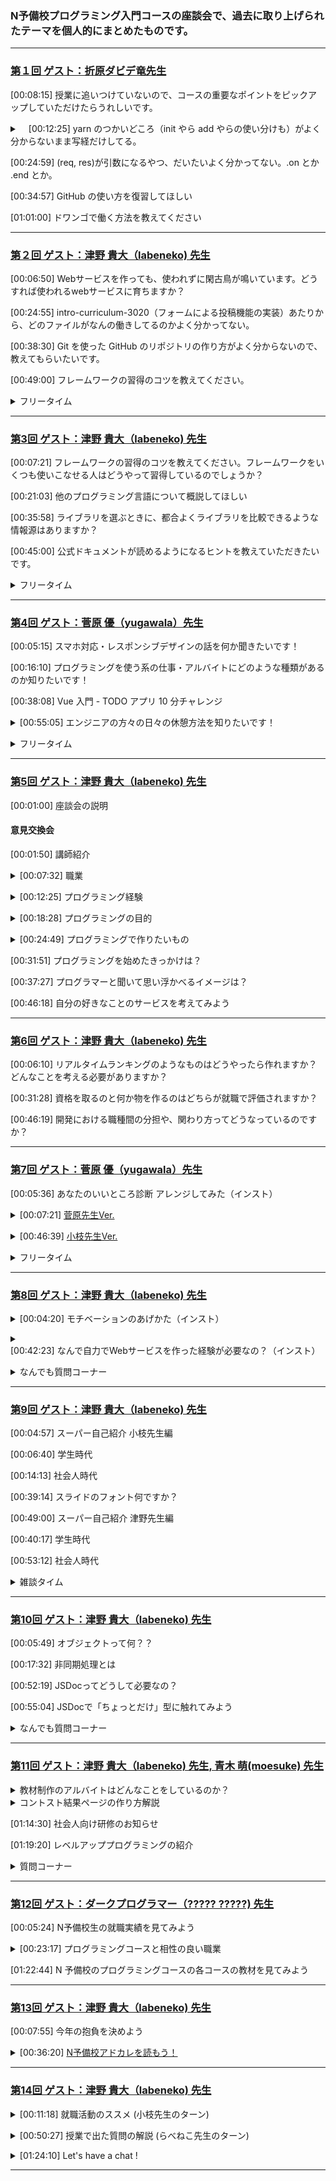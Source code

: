 
### N予備校プログラミング入門コースの座談会で、過去に取り上げられたテーマを個人的にまとめたものです。
___
<!-- 第1回 -->
### [第１回 ゲスト：折原ダビデ竜先生][1]

<p>

[00:08:15] 授業に追いつけていないので、コースの重要なポイントをピックアップしていただけたらうれしいです。
</p> 

<details><summary>　[00:12:25] yarn のつかいどころ（init やら add やらの使い分けも）がよく分からないまま写経だけしてる。</summary><p></p>

<p>

[00:14:57] yarn init</p>
<p>[00:16:30] yarn add</p>
<p>[00:21:03] yarn install</p>
</details><p></p>

<p>

[00:24:59] (req, res)が引数になるやつ、だいたいよく分かってない。.on とか .end とか。</p>
<p>[00:34:57] GitHub の使い方を復習してほしい</p>
<p>[01:01:00] ドワンゴで働く方法を教えてください</p>

___

<!-- 第２回 -->
### [第２回 ゲスト：津野 貴大（labeneko) 先生][2]
  
<p>
  
[00:06:50] Webサービスを作っても、使われずに閑古鳥が鳴いています。どうすれば使われるwebサービスに育ちますか？</p>
<p>[00:24:55] intro-curriculum-3020（フォームによる投稿機能の実装）あたりから、どのファイルがなんの働きしてるのかよく分かってない。</p>
<p>[00:38:30] Git を使った GitHub のリポジトリの作り方がよく分からないので、教えてもらいたいです。</p>
<p>[00:49:00] フレームワークの習得のコツを教えてください。</p>

<details><summary>フリータイム</summary><p></p>
  
<p>
   
[00:56:40] 仕様設計後はまずGitHub上でレポジトリーを作るところから開始するのですか？</p>
<p>[00:57:40] phpのプログラムをlaravelのフレームワークを覚えて書き換えるのは難しいですか？</p>
<p>[00:58:54] docker学んだ方が良いですか？</p>
<p>[00:59:26] curl deスゴ技を紹介してください</p>
<p>[01:00:46] ラベネコさんの個人サイトはどこのサーバーですか？AWSは高いのですか？</p>
<p>[01:01:26] 英語力はどのくらいあると良いでしょうか？おすすめの英語勉強方があれば教えてください</p>
<p>[01:01:52] typo を減らすにはどうすれば良いのでしょうか？</p>
<p>[01:02:12] 今までどんなプログラミング言語を使われてきましたか？</p>
<p>[01:02:50] プログラマーで就職すると、実際はどういう仕事をするんですか？</p>
<p>[01:03:09] ラベネコさんにフォーラムで回答してもらって無茶苦茶助かりました。ありがとうございます！</p>
<p>[01:03:54] 冬のコンテスト、一番しょぼい提出の仕方（弱気）でも挑戦したいです。授業で習ったやつをちょっと変更、でしょうか？4章全部予習したらいけますか？</p>
<p>[01:04:30] scalaの魅力はどんなところですか？？</p>
<p>[01:05:10] laravelはrailsに似ているのですか？</p>
<p>[01:05:22] DBやGit管理に便利なツールってありますか？</p>
</details><p></p>


___

<!-- 第3回 -->
### [第3回 ゲスト：津野 貴大（labeneko) 先生][3]

<p>
  
[00:07:21] フレームワークの習得のコツを教えてください。フレームワークをいくつも使いこなせる人はどうやって習得しているのでしょうか？</p>
<p>[00:21:03] 他のプログラミング言語について概説してほしい</p>
<p>[00:35:58] ライブラリを選ぶときに、都合よくライブラリを比較できるような情報源はありますか？</p>
<p>[00:45:00] 公式ドキュメントが読めるようになるヒントを教えていただきたいです。</p>

<details><summary>フリータイム</summary><p></p>
  
  <p>
      
[00:54:38] Q◯itaとZe◯n、どちらが優位ですか？笑</p>
</details><p></p>

___

<!-- 第4回 -->
### [第4回 ゲスト：菅原 優（yugawala）先生][4]

<p>
  
[00:05:15] スマホ対応・レスポンシブデザインの話を何か聞きたいです！</p>
<p>[00:16:10] プログラミングを使う系の仕事・アルバイトにどのような種類があるのか知りたいです！</p>
<p>[00:38:08] Vue 入門 - TODO アプリ 10 分チャレンジ</p>
<details><summary>[00:55:05] エンジニアの方々の日々の休憩方法を知りたいです！</summary><p></p>
  
<p>
    
[00:58:48] 座り仕事だと、腰痛になりませんか？</p>
<p>[00:59:05] 冬は指先冷たくなりませんか？</p>
<p>[00:59:20] コーヒーは必需品？</p>
<p>[00:59:32] 目が痛くなりませんか？</p>
<p>[01:00:13] キーボードに飲み物こぼしたりしますか？</p>

</details><p></p>

<details><summary>フリータイム</summary><p></p>
  
<p>
      
[01:00:50] キーボードは何を使っていますか</p>
<p>[01:01:35] Vue.jsはどのように習得されましたか？</p>
</details><p></p>

___

<!-- 第5回 -->
### [第5回 ゲスト：津野 貴大（labeneko) 先生][5]

[00:01:00] 座談会の説明

#### 意見交換会
<p>
  
[00:01:50] 講師紹介</p>

<details><summary>[00:07:32] 職業</summary><p></p>
<p>1. 社会人 47.2%<br>
2. 学生（N/S高生、N中生以外） 5.6%<br>
3. 学生（N/S高生、N中生）  25.0%<br>
4. その他 22.2%</p>
</details><p></p>

<details><summary>[00:12:25] プログラミング経験</summary><p></p>
<p>1. 現役エンジニア   17.1%<br>
2. 趣味レベルで経験あり 37.1%<br>
3. ない（パソコン経験はある） 42.9%<br>
4. ない（パソコン初心者） 2.9%</p>
  </details><p></p>

<details><summary>[00:18:28] プログラミングの目的</summary><p></p>
<p>1. プログラマーになりたい 41.9%<br>
2. プログラミングを趣味にしたい 9.7%<br>
3. 作りたいものがある 41.9%<br>
4. その他 6.5%</p>
</details><p></p>

<details><summary>[00:24:49] プログラミングで作りたいもの</summary><p></p>
1. Web サービス 56.3%<br>
2. スマホアプリ 28.1%<br>
3. PCゲーム 6.3%<br>
4. その他 9.4%</p>
</details><p></p>

<p>[00:31:51] プログラミングを始めたきっかけは？</p>

<p>[00:37:27] プログラマーと聞いて思い浮かべるイメージは？</p>

<p>[00:46:18] 自分の好きなことのサービスを考えてみよう</p>

___

<!-- 第6回 -->
### [第6回 ゲスト：津野 貴大（labeneko) 先生][6]

<p>
  
  [00:06:10] リアルタイムランキングのようなものはどうやったら作れますか？どんなことを考える必要がありますか？</p>
<p>[00:31:28] 資格を取るのと何か物を作るのはどちらが就職で評価されますか？</p>
<p>[00:46:19] 開発における職種間の分担や、関わり方ってどうなっているのですか？</p>

___

<!-- 第7回 -->
### [第7回 ゲスト：菅原 優（yugawala）先生][7]
  
<p>
  
[00:05:36] あなたのいいところ診断 アレンジしてみた（インスト）</p>
<details><summary>[00:07:21] <a href="https://github.com/yugawala/assessment-su">菅原先生Ver.</a></summary><p></p>
  <p>
    
  [00:11:09] 好きなレイアウトにしてみた（Figma の紹介）</p>
<p>[00:12:34] ベジェ曲線・ベクター画像・SVGファイルの紹介</p>
  <p>[00:19:09] <a href="https://www.pinterest.jp/">pinterest</a> の紹介</p>
  <p>[00:21:16] <a href="https://fonts.google.com/">Web フォント</a>の紹介</p>
<p>[00:25:03] 権利関係の注意</p>
<p>[00:29:25] Web フォントの追加の仕方</p>
<p>[00:30:26] アニメーションをつけてみた</p>
<p>[00:11:09] CSS ファイルを分けてみた</p>
<p>[00:38:14] セマンティック HTML</p>
</details><p></p>

<details><summary>[00:46:39] <a href="https://github.com/hakoeda/nnn_recommender">小枝先生Ver.</a></summary><p></p>
  <p>
    
  [00:46:52] プロ的ビフォーアフター</p>
<p>[00:47:20] index.html</p>
<p>[00:51:14] assessment関数を2行に（コレクション関数）</p>
<p>[00:58:20] タグは作らずにテンプレ式に（spanタグ）</p>
<p>[01:02:42] オブジェクトを使ってわかりやすく</p>
<p>[01:09:50] ボタンを削除してリアルタイムに（oninput）</p>
<p>[01:11:13] 表示のオンオフを1行で（三項演算子）</p>
<p>[01:15:47] document.getElementByIdは省略（変数に入った関数）</p>
<p>[00:11:09] CSS ファイルを分けてみた</p>
<p>[00:38:14] セマンティック HTML</p>
</details><p></p>

<details><summary>フリータイム</summary><p></p>
  
<p>
   
[01:15:47] 三項演算子の補足</p>
<p>[01:23:03] 先生のコードを第一章までを習った学習分で書き直すと、どんなふうになりますか？</p>
<p>[01:24:59] あんなに繋げてしまうとどうやってデバッグするの？</p>
<p>[01:29:41] 菅原先生と、小枝先生の今回のいいところ診断の製作時間はどれくらいかかりましたか？</p>
</details><p></p>

___

<!-- 第8回 -->
### [第8回 ゲスト：津野 貴大（labeneko) 先生][8]
  
<details><summary>[00:04:20] モチベーションのあげかた（インスト）</summary><p></p>
<p>[00:05:18] 自分の好きをアプリにしよう</p>
<p>[00:10:54] プログラミング友達を見つけよう</p>
<p>[00:18:29] プログラミングは"手段"と割り切る</p>
<p>[00:22:02] 目標を持とう</p>
<p>[00:29:13] 情報収集のコツ（インスト）</p>
<p>[00:29:51] コミュニティに参加しよう</p>
<p>[00:32:22] フィードを設定しよう</p>
<p>[00:35:26] アプリを作ろう</p>
<p>[00:38:24] OSSに参加しよう</p>
</details><p></p>
<details><summary>[00:42:23] なんで自力でWebサービスを作った経験が必要なの？（インスト）</summary><p></p>
<p>[00:45:16] らべねこ先生と一緒に趣味サービスの新規開発を追体験してみよう！</p>
<p>[00:59:55] 完成した<a href="https://labeneko.github.io/translate-relay/index.html">サイト</a></p>
<p>[01:15:17] 成果と課題</p>
<p>[01:21:37] 折原先生と楽しくWebゲームアプリを作れる<a href="https://www.nnn.ed.nico/lessons/482531625">特番</a>があるらしい！？</p>
</details><p></p>

<details><summary>なんでも質問コーナー</summary><p></p>
  
<p>
   
[01:25:33] アイディアはあっても技術が追い付かない</p>
<p>[01:28:16] Amazonのレコメンドエンジン　使いたいのですけど、アクセスが少ない時は簡単なロジック組んだほうが自分のサービスは良いですか？</p>
<p>[01:28:47] アプリはまずは一日で作れるような簡単なものから作り始めると良いでしょうか？</p>
<p>[01:30:08] らべねこ先生はゲームを作られたことはありますか？</p>
</details><p></p>

___

<!-- 第9回 -->
### [第9回 ゲスト：津野 貴大（labeneko) 先生][9]
  
<p>
  
[00:04:57] スーパー自己紹介 小枝先生編</p>
<p>[00:06:40] 学生時代</p>
<p>[00:14:13] 社会人時代</p>
<p>[00:39:14] スライドのフォント何ですか？</p>
<p>[00:49:00] スーパー自己紹介 津野先生編</p>
<p>[00:40:17] 学生時代</p>
<p>[00:53:12] 社会人時代</p>

<details><summary>雑談タイム</summary><p></p>
  
<p>
   
[01:13:39] 小枝先生の趣味の話</p>
<p>[01:16:41] ゲームはMACでできるんですか？</p>
<p>[01:16:49] マイクラでもプログラミングされているのですか？</p>
<p>[01:18:14] どのように勉強をされるんですか？教材など、、、</p>
<p>[01:19:20] ゲーム用のパソコンスペック高そう</p>
<p>[01:19:35] 仕事を続ける上で大事にされていることは何ですか？</p>
<p>[01:21:21] プログラムの得意言語はありますか？</p>
<p>[01:21:36] エンジニアって有名大卒が多いんですか</p>
<p>[01:21:45] エンジニアってどこか所属ですか？ソロだとちゃんと仕事あるの？</p>
<p>[01:22:14] コミュニケーションを高める工夫とかしましたか？</p>
<p>[01:22:45] 環境は拘る方？</p>
<p>[01:22:45] コミュニケーションが苦手なのでチームワークは不安です</p>
<p>[01:23:59] 津野先生のターン</p>
<p>[01:24:00] 海外FX 1分で１０万溶かした</p>
<p>[01:24:25] １日仕事が8時間だと、途中で集中力が切れてしまうのですが、仕事に集中するための工夫はされていますか？</p>
<p>[01:26:24] プログラミングしていると気が付くと徹夜になったりしますか？</p>
<p>[01:28:40] コミュニケーションで相手の悪口を言わないコツとかありますか＞悪評コメントなど</p>
  
</details><p></p>

___

<!-- 第10回 -->
### [第10回 ゲスト：津野 貴大（labeneko) 先生][10]
  
<p>
  
[00:05:49] オブジェクトって何？？</p>
<p>[00:17:32] 非同期処理とは</p>
<p>[00:52:19] JSDocってどうして必要なの？</p>
<p>[00:55:04] JSDocで「ちょっとだけ」型に触れてみよう</p>

<details><summary>なんでも質問コーナー</summary><p></p>
  
<p>
   
[01:21:48] 折原先生は来年からプレシデントでいなくなるんですか？</p>
<p>[01:23:15] 消費税のプログラムはJSDocなしでも実装できますか？</p>
<p>[01:23:43] user strictって厳格モードもJSDOCと同じような感じ？</p>
<p>[01:25:24] レベルアップ講座は定期的に開催されるんですか？</p>
<p>[01:26:43] オブジェクト指向について知りたいです</p>
<p>[01:27:59] 本が合わないこともあるのですね</p>
<p>[01:29:18] TypeScriptの講座ってできませんか？</p>

</details><p></p>


___

<!-- 第11回 -->
### [第11回 ゲスト：津野 貴大（labeneko) 先生, 青木 萌(moesuke) 先生][11]
  
<details><summary>教材制作のアルバイトはどんなことをしているのか？</summary><p></p>
<p>
 
[00:10:54] 教材制作チームは何をしているの？</p>
<p>[00:12:05] 教材はどうやって管理しているの？</p>
<p>[00:23:17] どうして完成している教材を編集するの？</p>
<p>[00:32:33] テレワークでどうやって仕事を覚えるの？</p>
<p>[00:37:22] テレワークでコミュニケーションは取れてるの？</p>
<p>[00:41:50] プログラミングをしていてよかったこと</p>
</details>
 

<details><summary>コントスト結果ページの作り方解説</summary><p></p>
<p>
 
 [00:50:31] コンテスト結果発表ページを作ろう</p>
<p>[00:51:22] 使われいてる技術</p>
<p>[00:52:11] ディレクトリ構成</p>
<p>[00:54:14] こだわりが無ければテンプレを使おう</p>
<p>[01:01:47] HTML 全体の構成</p>
<p>[01:03:14] データの準備</p>
<p>[01:12:47] GitHub Pages で公開して完成</p>

</details><p></p>
<p>[01:14:30] 社会人向け研修のお知らせ</p>
<p>[01:19:20] レベルアッププログラミングの紹介</p>
<details><summary>質問コーナー</summary><p></p>
<p>
   
[01:28:45] リベースとは何ですか？</p>
<p>[01:29:00] yarn.lock は .gitignore に入れるべき？</p>
<p>[01:29:31] そろそろ、就職しようかとも思っていますが、入門コースを最後までやってから就業のほうが無難でしょうか？仕事をしながら4章までやるべきですか？</p>
<p>[01:32:00] リベースとは何ですか？</p>
</details><p></p>


___

<!-- 第12回 -->
### [第12回 ゲスト：ダークプログラマー（????? ?????) 先生][12]

<p>

[00:05:24] N予備校生の就職実績を見てみよう</p>
<details><summary>[00:23:17] プログラミングコースと相性の良い職業</summary><p></p>
<p>[00:32:59] バックエンド／サーバーサイドエンジニア</p>
<p>[00:37:10] フロントエンドエンジニア</p>
<p>[00:51:20] スマホアプリエンジニア</p>
<p>[00:52:50] ゲームエンジニア</p>
<p>[00:59:27] XR エンジニア</p>
<p>[01:22:44] インフラ／ネットワークエンジニア</p>
<p>[01:04:24] AI エンジニア</p>
<p>[01:08:19] クラウドエンジニア</p>
<p>[01:122:20] データアナリスト/データサイエンティスト</p>
<p>[01:15:49] セキュリティエンジニア</p>
</details><p></p>
<p>[01:22:44] N 予備校のプログラミングコースの各コースの教材を見てみよう</p>


___

<!-- 第13回 -->
### [第13回 ゲスト：津野 貴大（labeneko) 先生][13]
<p>

[00:07:55] 今年の抱負を決めよう</p>
<details><summary>[00:36:20] <a href="https://qiita.com/advent-calendar/2021/nyobi">N予備校アドカレを読もう！</a></summary><p></p>
<p>[00:38:15] <a href="https://qiita.com/HelloRusk/items/073b58c1605de224e67e">VSCode Extensions(拡張機能) 自作入門 〜VSCodeにおみくじ機能を追加する〜 (@HelloRusk さん)</a></p>
<p>[00:43:40] <a href="https://walkdd2.blogspot.com/2021/12/n.html">N予備校のプログラミングコースの受講を続けています（感想） (@nrt0 さん)</a></p>
<p>[00:49:05] <a href="https://qiita.com/satsukizzz/items/c2cec68c25b979731efa">チーム開発のハードルを下げる (@satsukizzz さん)</a></p>
<p>[00:52:36] <a href="https://qiita.com/moesuke/items/c3d6a11df2f548b8f7a0">エンジニアじゃなくても、プログラミングは便利だ！(@moesuke さん)</a></p>
<p>[00:55:35] <a href="https://penpen-dev.com/blog/nyobikou-puroguraminngu-2/">プログラミング入門コースに挑戦する人へアドバイス【N予備校】(@penpen_dev さん)</a></p>
<p>[00:58:27] <a href="https://qiita.com/Qohey/items/e5eee4682af61762fdfe">学生がSEになるためにやってよかったこと(@Qohey さん)</a></p>
<p>[01:00:14] <a href="https://note.com/balicpapan/n/n15e93aa5b76e">「先生もわかんないや、誰か教えて？」(@yuhkitakada さん)</a></p>
<p>[01:01:41] <a href="https://qiita.com/oosakiken1/items/23014c70480f0dede951">人は世界とネットでつながっているのだ-インターネットが世界という概念に起こしたパラダイムシフト- (@oosakiken1 さん)</a></p>
<p>[01:02:36] <a href="https://note.com/chikako_minimini/n/ndd8b1e5d5a4a">就職・転職に有利！「コミュニケーション能力」「礼儀・マナースキル」を高めるには○○力をきたえよう！ (@chikako2020 さん)</a></p>
<p>[01:04:27] <a href="https://qiita.com/hakoeda/items/e4c76fec2b8f629864b3">N予備校のプログラミング座談会で1年間話したこと (@hakoeda 先生)</a></p>
<p>[01:05:43] <a href="https://qiita.com/rabeneko/items/9c4db1a95b8bfe770b6b">Google Chromeのデベロッパーツールはとても便利 (@rabeneko 先生)</a></p>
<p>[01:06:52] <a href="https://note.com/s_hayase/n/n2f8977b1e719">micro:bitと戯れる (@s-hayase さん)</a></p>
<p>[01:08:41] <a href="https://qiita.com/n_oga/items/c1e17bc4f0321110d508">💪まいにちN予備写経体操💪 〜前腕反射筋は裏切らない〜 (@n_oga さん)</a></p>
<p>[01:09:33] <a href="https://qiita.com/kenton116/items/5920e205b5567bba6640">N予備校プログラミングコースの感想（9ヶ月目） (@kenton116 さん)</a></p>
<p>[01:11:08] <a href="https://gist.github.com/ihwka/f06cfd5f685b9c08e9c4330545b04dd6">私が本気でプログラマーを目指すまで (@ihwka さん)</a></p>
<p>[01:15:04] <a href="https://qiita.com/D_drAAgon/items/fde85cb53bb990467daa">できる！アプリケーションコンテストの審査員 (@D_drAAgon 先生)</a></p>
<p>[01:18:08] <a href="https://qiita.com/rabeneko/items/4a5d8195d65389ec44d6">N予備校で講師をして約1年になります (@rabeneko 先生)</a></p>
<p>[01:16:50] <a href="https://qiita.com/yu-rie/items/00134c90f4d87c6c9141">あらためて JavaScript の配列用関数の戻り値を調べてみた (自分)</a></p>
<p>[01:18:45] <a href="https://note.com/s_hayase/n/n7adb326ff4d6">JSとC言語を比べてみる (@s-hayase さん)</a></p>
<p>[01:21:48] <a href="https://yellowerable.kagome-kagome.com/zakki/%E7%A7%81%E3%81%8C%E6%9C%9D%E8%B5%B7%E3%81%8D%E3%82%8B%E3%81%9F%E3%82%81%E3%81%AB%E3%82%84%E3%81%A3%E3%81%A6%E3%81%84%E3%82%8B%E3%81%93%E3%81%A8">IoT技術によってより確実に起床する (@BlueZhiaar さん)</a></p>
<p>[01:23:12] <a href="https://qiita.com/fuuchin/items/2d29d51160da9f297c95">slackのエモティコンについて (@fuuchin さん)</a></p>
<p>[01:24:00] <a href="https://qiita.com/kenton116/items/6ba6bef0ec6983093ea2">VSCodeの便利機能について (@kenton116 さん)</a></p>
<p>[01:25:52] <a href="https://qiita.com/taigaozawa/items/b3bfc5a333fa9c706386">学生が「数式の書けるチャットアプリ」を作りました【TS/NextJS】 (@taigaozawa さん)</a></p>
<p>[01:27:24] <a href="https://qiita.com/asazuke/items/600b023b1f064d47760b">突貫！CSS！ (@asazuke さん)</a></p>
<p>[01:29:30] <a href="https://qiita.com/HelloRusk/items/6f4bae28d5389dea1dc1">Nintendo Switch の「スマートフォンへ送る」を支える技術 (@HelloRusk さん)</a></p>
</details><p></p>
 
___

<!-- 第14回 -->
### [第14回 ゲスト：津野 貴大（labeneko) 先生][14]

<details><summary>[00:11:18] 就職活動のススメ (小枝先生のターン)</summary><p></p>
<p>

[00:11:47] 最近の IT エンジニア市場</p>
<p>[00:26:02] ポートフォリオを作ろう</p>
<p>[00:34:03] 面接のコツ</p>
<p>[00:48:05] 職務経歴書の書き方</p>
</details><p></p>

<details><summary>[00:50:27] 授業で出た質問の解説 (らべねこ先生のターン)</summary><p></p>
<p>

[00:50:52] 乱数の仕組み (<a href="https://qiita.com/rabeneko/items/e7af3c81c02da5ff0318">Qiita</a>)</p>
<p>[01:23:40] 環境変装の仕組み (<a href="https://qiita.com/rabeneko/items/40e9871ae65c2911b22d">Qiita</a>)</p>
</details><p></p>

<details><summary>[01:24:10] Let's have a chat !</summary><p></p>
<p>

[01:24:39] エンジニアの求人が都市部に集中している気がします</p>
<p>[01:25:29] プログラミングの仕事内容の実際がよくわからないのですが、どういう感じなんでしょうか？変数名からなにからガチガチに指示があるんでしょうか？</p>
<p>[01:28:48] Slack等で、ポートフォリオサイトを見てもらって、アドバイスもらえたらうれしいです</p>
<p>[01:30:42] コンテスト夜通しで燃え尽き症気味です。先生たちも仕事を作り上げたらどうなりますか？</p>
<p>[01:31:22] 自分で書いたコードを後で読む事への苦手意識が強いです/他人が作ったプログラムも修正を担当すること多いですか？</p>
<p>[01:32:25] プログラムをAIが書いてしまって人間の仕事が無くなることはありますか？</p>
<p>[01:33:23] AIが人間に敵対することはありますか？</p>
</details><p></p>

___

[1]:https://www.nnn.ed.nico/lessons/482531138
[2]:https://www.nnn.ed.nico/lessons/482531180
[3]:https://www.nnn.ed.nico/lessons/482531200
[4]:https://www.nnn.ed.nico/lessons/482531201
[5]:https://www.nnn.ed.nico/lessons/482531574
[6]:https://www.nnn.ed.nico/lessons/482531575
[7]:https://www.nnn.ed.nico/lessons/482531576
[8]:https://www.nnn.ed.nico/lessons/482531577
[9]:https://www.nnn.ed.nico/lessons/482531578
[10]:https://www.nnn.ed.nico/lessons/482531579
[11]:https://www.nnn.ed.nico/lessons/482531580
[12]:https://www.nnn.ed.nico/lessons/482531581
[13]:https://www.nnn.ed.nico/lessons/482531582
[14]:https://www.nnn.ed.nico/lessons/482531583

